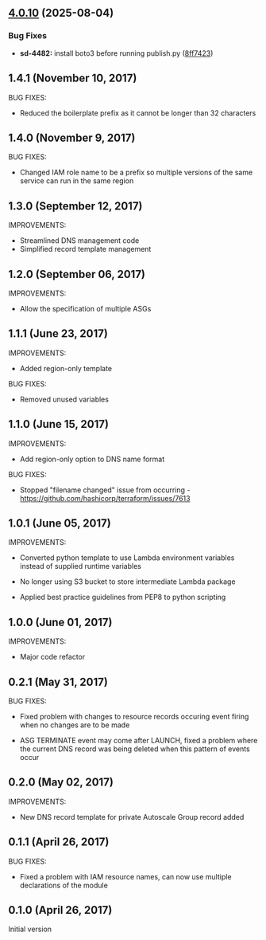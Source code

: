 ## [4.0.10](https://github.com/Daemon-Solutions/tf-aws-asg-lambda-dns/compare/v4.0.9...v4.0.10) (2025-08-04)

### Bug Fixes

* **sd-4482:** install boto3 before running publish.py ([8ff7423](https://github.com/Daemon-Solutions/tf-aws-asg-lambda-dns/commit/8ff742318b62e33ab0578464a8e61299fbd36de0))

## 1.4.1 (November 10, 2017)

BUG FIXES:
* Reduced the boilerplate prefix as it cannot be longer than 32 characters

## 1.4.0 (November 9, 2017)

BUG FIXES:
* Changed IAM role name to be a prefix so multiple versions of the same service can run in the same region

## 1.3.0 (September 12, 2017)

IMPROVEMENTS:
* Streamlined DNS management code
* Simplified record template management


## 1.2.0 (September 06, 2017)

IMPROVEMENTS:
* Allow the specification of multiple ASGs


## 1.1.1 (June 23, 2017)

IMPROVEMENTS:
* Added region-only template

BUG FIXES:
* Removed unused variables


## 1.1.0 (June 15, 2017)

IMPROVEMENTS:
* Add region-only option to DNS name format

BUG FIXES:
* Stopped "filename changed" issue from occurring - https://github.com/hashicorp/terraform/issues/7613


## 1.0.1 (June 05, 2017)

IMPROVEMENTS:
* Converted python template to use Lambda environment variables instead of supplied runtime variables

* No longer using S3 bucket to store intermediate Lambda package

* Applied best practice guidelines from PEP8 to python scripting


## 1.0.0 (June 01, 2017)

IMPROVEMENTS:
* Major code refactor


## 0.2.1 (May 31, 2017)

BUG FIXES:
* Fixed problem with changes to resource records occuring event firing when no changes are to be made

* ASG TERMINATE event may come after LAUNCH, fixed a problem where the current DNS record was being deleted when this pattern of events occur


## 0.2.0 (May 02, 2017)

IMPROVEMENTS:
* New DNS record template for private Autoscale Group record added


## 0.1.1 (April 26, 2017)

BUG FIXES:
* Fixed a problem with IAM resource names, can now use multiple declarations of the module


## 0.1.0 (April 26, 2017)

Initial version
